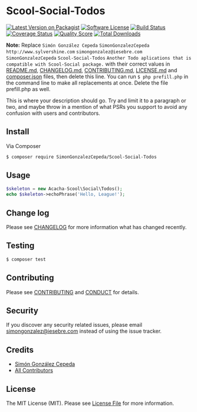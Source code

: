 # Scool-Social-Todos

[![Latest Version on Packagist][ico-version]][link-packagist]
[![Software License][ico-license]](LICENSE.md)
[![Build Status][ico-travis]][link-travis]
[![Coverage Status][ico-scrutinizer]][link-scrutinizer]
[![Quality Score][ico-code-quality]][link-code-quality]
[![Total Downloads][ico-downloads]][link-downloads]

**Note:** Replace ```Simón González Cepeda``` ```SimonGonzalezCepeda``` ```http://www.sylvershine.com``` ```simongonzalez@iesebre.com``` ```SimonGonzalezCepeda``` ```Scool-Social-Todos``` ```Another Todo aplications that is compatible with Scool-Social package.``` with their correct values in [README.md](README.md), [CHANGELOG.md](CHANGELOG.md), [CONTRIBUTING.md](CONTRIBUTING.md), [LICENSE.md](LICENSE.md) and [composer.json](composer.json) files, then delete this line. You can run `$ php prefill.php` in the command line to make all replacements at once. Delete the file prefill.php as well.

This is where your description should go. Try and limit it to a paragraph or two, and maybe throw in a mention of what
PSRs you support to avoid any confusion with users and contributors.

## Install

Via Composer

``` bash
$ composer require SimonGonzalezCepeda/Scool-Social-Todos
```

## Usage

``` php
$skeleton = new Acacha-Scool\Social\Todos();
echo $skeleton->echoPhrase('Hello, League!');
```

## Change log

Please see [CHANGELOG](CHANGELOG.md) for more information what has changed recently.

## Testing

``` bash
$ composer test
```

## Contributing

Please see [CONTRIBUTING](CONTRIBUTING.md) and [CONDUCT](CONDUCT.md) for details.

## Security

If you discover any security related issues, please email simongonzalez@iesebre.com instead of using the issue tracker.

## Credits

- [Simón González Cepeda][link-author]
- [All Contributors][link-contributors]

## License

The MIT License (MIT). Please see [License File](LICENSE.md) for more information.

[ico-version]: https://img.shields.io/packagist/v/SimonGonzalezCepeda/Scool-Social-Todos.svg?style=flat-square
[ico-license]: https://img.shields.io/badge/license-MIT-brightgreen.svg?style=flat-square
[ico-travis]: https://img.shields.io/travis/SimonGonzalezCepeda/Scool-Social-Todos/master.svg?style=flat-square
[ico-scrutinizer]: https://img.shields.io/scrutinizer/coverage/g/SimonGonzalezCepeda/Scool-Social-Todos.svg?style=flat-square
[ico-code-quality]: https://img.shields.io/scrutinizer/g/SimonGonzalezCepeda/Scool-Social-Todos.svg?style=flat-square
[ico-downloads]: https://img.shields.io/packagist/dt/SimonGonzalezCepeda/Scool-Social-Todos.svg?style=flat-square

[link-packagist]: https://packagist.org/packages/SimonGonzalezCepeda/Scool-Social-Todos
[link-travis]: https://travis-ci.org/SimonGonzalezCepeda/Scool-Social-Todos
[link-scrutinizer]: https://scrutinizer-ci.com/g/SimonGonzalezCepeda/Scool-Social-Todos/code-structure
[link-code-quality]: https://scrutinizer-ci.com/g/SimonGonzalezCepeda/Scool-Social-Todos
[link-downloads]: https://packagist.org/packages/SimonGonzalezCepeda/Scool-Social-Todos
[link-author]: https://github.com/SimonGonzalezCepeda
[link-contributors]: ../../contributors
